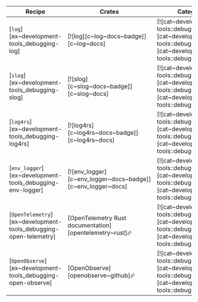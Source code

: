 | Recipe | Crates | Categories |
|--------|--------|------------|
| [`log`][ex~development-tools_debugging-log] | [![log][c~log~docs~badge]][c~log~docs] | [![cat~development-tools::debugging][cat~development-tools::debugging~badge]][cat~development-tools::debugging] |
| [`slog`][ex~development-tools_debugging-slog] | [![slog][c~slog~docs~badge]][c~slog~docs] | [![cat~development-tools::debugging][cat~development-tools::debugging~badge]][cat~development-tools::debugging] |
| [`log4rs`][ex~development-tools_debugging-log4rs] | [![log4rs][c~log4rs~docs~badge]][c~log4rs~docs] | [![cat~development-tools::debugging][cat~development-tools::debugging~badge]][cat~development-tools::debugging] |
| [`env_logger`][ex~development-tools_debugging-env-logger] | [![env_logger][c~env_logger~docs~badge]][c~env_logger~docs] | [![cat~development-tools::debugging][cat~development-tools::debugging~badge]][cat~development-tools::debugging] |
| [`OpenTelemetry`][ex~development-tools_debugging-open-telemetry] | [OpenTelemetry Rust documentation][opentelemetry~rust]⮳ | [![cat~development-tools::debugging][cat~development-tools::debugging~badge]][cat~development-tools::debugging] |
| [`OpenObserve`][ex~development-tools_debugging-open-observe] | [OpenObserve][openobserve~github]⮳ | [![cat~development-tools::debugging][cat~development-tools::debugging~badge]][cat~development-tools::debugging] |
